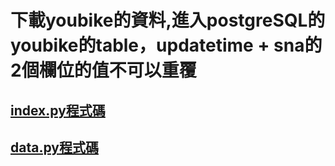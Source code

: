 # 下載youbike的資料,進入postgreSQL的youbike的table，updatetime + sna的2個欄位的值不可以重覆 

## [index.py程式碼](./index.py)

## [data.py程式碼](./data.py)
